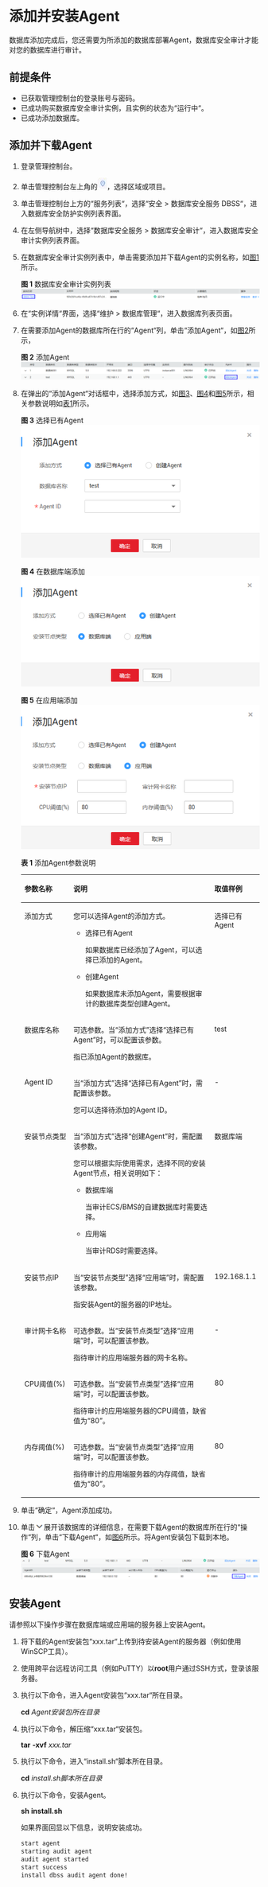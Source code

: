 # 添加并安装Agent<a name="ZH-CN_TOPIC_0144723368"></a>

数据库添加完成后，您还需要为所添加的数据库部署Agent，数据库安全审计才能对您的数据库进行审计。

## 前提条件<a name="section070891116319"></a>

-   已获取管理控制台的登录账号与密码。
-   已成功购买数据库安全审计实例，且实例的状态为“运行中“。
-   已成功添加数据库。

## 添加并下载Agent<a name="section1568164924617"></a>

1.  登录管理控制台。
2.  单击管理控制台左上角的![](figures/项目.png)，选择区域或项目。
3.  单击管理控制台上方的“服务列表“，选择“安全  \>  数据库安全服务 DBSS“，进入数据库安全防护实例列表界面。
4.  在左侧导航树中，选择“数据库安全服务  \>  数据库安全审计“，进入数据库安全审计实例列表界面。
5.  在数据库安全审计实例列表中，单击需要添加并下载Agent的实例名称，如[图1](#fig99553501795)所示。

    **图 1**  数据库安全审计实例列表<a name="fig99553501795"></a>  
    ![](figures/数据库安全审计实例列表.png "数据库安全审计实例列表")

6.  在“实例详情“界面，选择“维护  \>  数据库管理“，进入数据库列表页面。
7.  在需要添加Agent的数据库所在行的“Agent“列，单击“添加Agent“，如[图2](#fig2627303556)所示，

    **图 2**  添加Agent<a name="fig2627303556"></a>  
    ![](figures/添加Agent.png "添加Agent")

8.  在弹出的“添加Agent“对话框中，选择添加方式，如[图3](#fig115454156482)、[图4](#fig1629249134810)和[图5](#fig20103162534910)所示，相关参数说明如[表1](#table4295843716304)所示。

    **图 3**  选择已有Agent<a name="fig115454156482"></a>  
    ![](figures/选择已有Agent.png "选择已有Agent")

    **图 4**  在数据库端添加<a name="fig1629249134810"></a>  
    ![](figures/在数据库端添加.png "在数据库端添加")

    **图 5**  在应用端添加<a name="fig20103162534910"></a>  
    ![](figures/在应用端添加.png "在应用端添加")

    **表 1**  添加Agent参数说明

    <a name="table4295843716304"></a>
    <table><thead align="left"><tr id="row4338993216304"><th class="cellrowborder" valign="top" width="21%" id="mcps1.2.4.1.1"><p id="p2492361616304"><a name="p2492361616304"></a><a name="p2492361616304"></a>参数名称</p>
    </th>
    <th class="cellrowborder" valign="top" width="61%" id="mcps1.2.4.1.2"><p id="p554697916304"><a name="p554697916304"></a><a name="p554697916304"></a>说明</p>
    </th>
    <th class="cellrowborder" valign="top" width="18%" id="mcps1.2.4.1.3"><p id="p4665219216304"><a name="p4665219216304"></a><a name="p4665219216304"></a>取值样例</p>
    </th>
    </tr>
    </thead>
    <tbody><tr id="row3896937416304"><td class="cellrowborder" valign="top" width="21%" headers="mcps1.2.4.1.1 "><p id="p240275716304"><a name="p240275716304"></a><a name="p240275716304"></a>添加方式</p>
    </td>
    <td class="cellrowborder" valign="top" width="61%" headers="mcps1.2.4.1.2 "><p id="p6040559116304"><a name="p6040559116304"></a><a name="p6040559116304"></a>您可以选择Agent的添加方式。</p>
    <a name="ul17676442173018"></a><a name="ul17676442173018"></a><ul id="ul17676442173018"><li>选择已有Agent<p id="p1467616426301"><a name="p1467616426301"></a><a name="p1467616426301"></a>如果数据库已经添加了Agent，可以选择已添加的Agent。</p>
    </li><li>创建Agent<p id="p13676154214304"><a name="p13676154214304"></a><a name="p13676154214304"></a>如果数据库未添加Agent，需要根据审计的数据库类型创建Agent。</p>
    </li></ul>
    </td>
    <td class="cellrowborder" valign="top" width="18%" headers="mcps1.2.4.1.3 "><p id="p5366207016304"><a name="p5366207016304"></a><a name="p5366207016304"></a>选择已有Agent</p>
    </td>
    </tr>
    <tr id="row1332204111319"><td class="cellrowborder" valign="top" width="21%" headers="mcps1.2.4.1.1 "><p id="p33321041237"><a name="p33321041237"></a><a name="p33321041237"></a>数据库名称</p>
    </td>
    <td class="cellrowborder" valign="top" width="61%" headers="mcps1.2.4.1.2 "><p id="p159011597313"><a name="p159011597313"></a><a name="p159011597313"></a>可选参数。当<span class="parmname" id="parmname139075910312"><a name="parmname139075910312"></a><a name="parmname139075910312"></a>“添加方式”</span>选择<span class="parmvalue" id="parmvalue2902599314"><a name="parmvalue2902599314"></a><a name="parmvalue2902599314"></a>“选择已有Agent”</span>时，可以配置该参数。</p>
    <p id="p17742172011497"><a name="p17742172011497"></a><a name="p17742172011497"></a>指已添加Agent的数据库。</p>
    </td>
    <td class="cellrowborder" valign="top" width="18%" headers="mcps1.2.4.1.3 "><p id="p2332154118311"><a name="p2332154118311"></a><a name="p2332154118311"></a>test</p>
    </td>
    </tr>
    <tr id="row0860165713317"><td class="cellrowborder" valign="top" width="21%" headers="mcps1.2.4.1.1 "><p id="p12331342414"><a name="p12331342414"></a><a name="p12331342414"></a>Agent ID</p>
    </td>
    <td class="cellrowborder" valign="top" width="61%" headers="mcps1.2.4.1.2 "><p id="p97223843214"><a name="p97223843214"></a><a name="p97223843214"></a>当<span class="parmname" id="parmname1372211811323"><a name="parmname1372211811323"></a><a name="parmname1372211811323"></a>“添加方式”</span>选择<span class="parmvalue" id="parmvalue17722784322"><a name="parmvalue17722784322"></a><a name="parmvalue17722784322"></a>“选择已有Agent”</span>时，需配置该参数。</p>
    <p id="p17731122884920"><a name="p17731122884920"></a><a name="p17731122884920"></a>您可以选择待添加的Agent ID。</p>
    </td>
    <td class="cellrowborder" valign="top" width="18%" headers="mcps1.2.4.1.3 "><p id="p198613573313"><a name="p198613573313"></a><a name="p198613573313"></a>-</p>
    </td>
    </tr>
    <tr id="row1319658616304"><td class="cellrowborder" valign="top" width="21%" headers="mcps1.2.4.1.1 "><p id="p6229055916304"><a name="p6229055916304"></a><a name="p6229055916304"></a>安装节点类型</p>
    </td>
    <td class="cellrowborder" valign="top" width="61%" headers="mcps1.2.4.1.2 "><p id="p177973010322"><a name="p177973010322"></a><a name="p177973010322"></a>当<span class="parmname" id="parmname177943012320"><a name="parmname177943012320"></a><a name="parmname177943012320"></a>“添加方式”</span>选择<span class="parmvalue" id="parmvalue14791230113216"><a name="parmvalue14791230113216"></a><a name="parmvalue14791230113216"></a>“创建Agent”</span>时，需配置该参数。</p>
    <p id="p289156173520"><a name="p289156173520"></a><a name="p289156173520"></a>您可以根据实际使用需求，选择不同的安装Agent节点，相关说明如下：</p>
    <a name="ul335412592216"></a><a name="ul335412592216"></a><ul id="ul335412592216"><li>数据库端<p id="p1535417591923"><a name="p1535417591923"></a><a name="p1535417591923"></a>当审计ECS/BMS的自建数据库时需要选择。</p>
    </li><li>应用端<p id="p193542591029"><a name="p193542591029"></a><a name="p193542591029"></a>当审计RDS时需要选择。</p>
    </li></ul>
    </td>
    <td class="cellrowborder" valign="top" width="18%" headers="mcps1.2.4.1.3 "><p id="p18243907443"><a name="p18243907443"></a><a name="p18243907443"></a>数据库端</p>
    </td>
    </tr>
    <tr id="row16837105815489"><td class="cellrowborder" valign="top" width="21%" headers="mcps1.2.4.1.1 "><p id="p11838165817485"><a name="p11838165817485"></a><a name="p11838165817485"></a>安装节点IP</p>
    </td>
    <td class="cellrowborder" valign="top" width="61%" headers="mcps1.2.4.1.2 "><p id="p3800540183216"><a name="p3800540183216"></a><a name="p3800540183216"></a>当<span class="parmname" id="parmname1280014012323"><a name="parmname1280014012323"></a><a name="parmname1280014012323"></a>“安装节点类型”</span>选择<span class="parmvalue" id="parmvalue180034053216"><a name="parmvalue180034053216"></a><a name="parmvalue180034053216"></a>“应用端”</span>时，需配置该参数。</p>
    <p id="p17836615185010"><a name="p17836615185010"></a><a name="p17836615185010"></a>指安装Agent的服务器的IP地址。</p>
    </td>
    <td class="cellrowborder" valign="top" width="18%" headers="mcps1.2.4.1.3 "><p id="p12838105816489"><a name="p12838105816489"></a><a name="p12838105816489"></a>192.168.1.1</p>
    </td>
    </tr>
    <tr id="row879719219418"><td class="cellrowborder" valign="top" width="21%" headers="mcps1.2.4.1.1 "><p id="p16797162110411"><a name="p16797162110411"></a><a name="p16797162110411"></a>审计网卡名称</p>
    </td>
    <td class="cellrowborder" valign="top" width="61%" headers="mcps1.2.4.1.2 "><p id="p1548144183511"><a name="p1548144183511"></a><a name="p1548144183511"></a>可选参数。当<span class="parmname" id="parmname174812412350"><a name="parmname174812412350"></a><a name="parmname174812412350"></a>“安装节点类型”</span>选择<span class="parmvalue" id="parmvalue134818416351"><a name="parmvalue134818416351"></a><a name="parmvalue134818416351"></a>“应用端”</span>时，可以配置该参数。</p>
    <p id="p8797142114417"><a name="p8797142114417"></a><a name="p8797142114417"></a>指待审计的应用端服务器的网卡名称。</p>
    </td>
    <td class="cellrowborder" valign="top" width="18%" headers="mcps1.2.4.1.3 "><p id="p6797421548"><a name="p6797421548"></a><a name="p6797421548"></a>-</p>
    </td>
    </tr>
    <tr id="row2550998316304"><td class="cellrowborder" valign="top" width="21%" headers="mcps1.2.4.1.1 "><p id="p5304271416304"><a name="p5304271416304"></a><a name="p5304271416304"></a>CPU阈值(%)</p>
    </td>
    <td class="cellrowborder" valign="top" width="61%" headers="mcps1.2.4.1.2 "><p id="p143111139123517"><a name="p143111139123517"></a><a name="p143111139123517"></a>可选参数。当<span class="parmname" id="parmname331163993516"><a name="parmname331163993516"></a><a name="parmname331163993516"></a>“安装节点类型”</span>选择<span class="parmvalue" id="parmvalue031133911358"><a name="parmvalue031133911358"></a><a name="parmvalue031133911358"></a>“应用端”</span>时，可以配置该参数。</p>
    <p id="p18798159172320"><a name="p18798159172320"></a><a name="p18798159172320"></a>指待审计的应用端服务器的CPU阈值，缺省值为<span class="parmvalue" id="parmvalue187881122184714"><a name="parmvalue187881122184714"></a><a name="parmvalue187881122184714"></a>“80”</span>。</p>
    </td>
    <td class="cellrowborder" valign="top" width="18%" headers="mcps1.2.4.1.3 "><p id="p64106164142025"><a name="p64106164142025"></a><a name="p64106164142025"></a>80</p>
    </td>
    </tr>
    <tr id="row2795329327"><td class="cellrowborder" valign="top" width="21%" headers="mcps1.2.4.1.1 "><p id="p7202114183810"><a name="p7202114183810"></a><a name="p7202114183810"></a>内存阈值(%)</p>
    </td>
    <td class="cellrowborder" valign="top" width="61%" headers="mcps1.2.4.1.2 "><p id="p204904493354"><a name="p204904493354"></a><a name="p204904493354"></a>可选参数。当<span class="parmname" id="parmname5190310164511"><a name="parmname5190310164511"></a><a name="parmname5190310164511"></a>“安装节点类型”</span>选择<span class="parmvalue" id="parmvalue141901010124511"><a name="parmvalue141901010124511"></a><a name="parmvalue141901010124511"></a>“应用端”</span>时，可以配置该参数。</p>
    <p id="p9974758172412"><a name="p9974758172412"></a><a name="p9974758172412"></a>指待审计的应用端服务器的内存阈值，缺省值为<span class="parmvalue" id="parmvalue1842142834719"><a name="parmvalue1842142834719"></a><a name="parmvalue1842142834719"></a>“80”</span>。</p>
    </td>
    <td class="cellrowborder" valign="top" width="18%" headers="mcps1.2.4.1.3 "><p id="p13797152919215"><a name="p13797152919215"></a><a name="p13797152919215"></a>80</p>
    </td>
    </tr>
    </tbody>
    </table>

9.  单击“确定“，Agent添加成功。
10. 单击![](figures/下载详情.png)展开该数据库的详细信息，在需要下载Agent的数据库所在行的“操作“列，单击“下载Agent“，如[图6](#fig1470611221310)所示。将Agent安装包下载到本地。

    **图 6**  下载Agent<a name="fig1470611221310"></a>  
    ![](figures/下载Agent.png "下载Agent")


## 安装Agent<a name="section16540958125719"></a>

请参照以下操作步骤在数据库端或应用端的服务器上安装Agent。

1.  将下载的Agent安装包“xxx.tar“上传到待安装Agent的服务器（例如使用WinSCP工具）。
2.  使用跨平台远程访问工具（例如PuTTY）以**root**用户通过SSH方式，登录该服务器。
3.  执行以下命令，进入Agent安装包“xxx.tar“所在目录。

    **cd** _Agent安装包所在目录_

4.  执行以下命令，解压缩“xxx.tar“安装包。

    **tar** **-xvf** _xxx.tar_

5.  执行以下命令，进入“install.sh“脚本所在目录。

    **cd** _install.sh脚本所在目录_

6.  执行以下命令，安装Agent。

    **sh** **install.sh**

    如果界面回显以下信息，说明安装成功。

    ```
    start agent
    starting audit agent
    audit agent started
    start success
    install dbss audit agent done!
    ```



